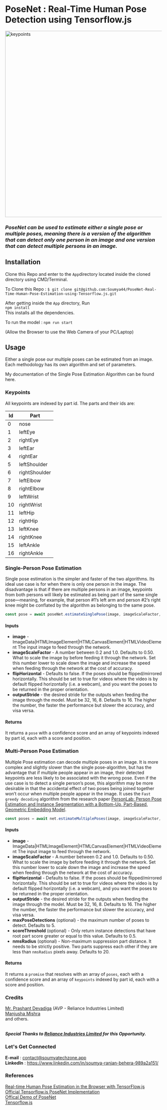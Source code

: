 # PoseNet : Real-Time Human Pose Detection using Tensorflow.js


<img src="https://cdn-images-1.medium.com/max/1000/1*7qDyLpIT-3s4ylULsrnz8A.png" alt="keypoints" style="width: 600px;">

<h3><strong><em>PoseNet can be used to estimate either a single pose or multiple poses, meaning there is a version of the algorithm that can detect only one person in an image and one version that can detect multiple persons in an image.
</em></strong></h3>

## Installation

Clone this Repo and enter to the ```App```directory located inside the cloned directory using CMD/Terminal.

To Clone this Repo :
```$ git clone git@github.com:Soumya44/PoseNet-Real-Time-Human-Pose-Estimation-using-Tensorflow.js.git```

After getting inside the ```App``` directory, Run<br>
```npm install``` <br>
This installs all the dependencies.

To run the model :
```npm run start```

(Allow the Browser to use the Web Camera of your PC/Laptop)

## Usage

Either a single pose our multiple poses can be estimated from an image.
Each methodology has its own algorithm and set of parameters.

My documentation of the Single Pose Estimation Algorithm can be found here.

### Keypoints

All keypoints are indexed by part id.  The parts and their ids are:

| Id | Part |
| -- | -- |
| 0 | nose |
| 1 | leftEye |
| 2 | rightEye |
| 3 | leftEar |
| 4 | rightEar |
| 5 | leftShoulder |
| 6 | rightShoulder |
| 7 | leftElbow |
| 8 | rightElbow |
| 9 | leftWrist |
| 10 | rightWrist |
| 11 | leftHip |
| 12 | rightHip |
| 13 | leftKnee |
| 14 | rightKnee |
| 15 | leftAnkle |
| 16 | rightAnkle |


### Single-Person Pose Estimation

Single pose estimation is the simpler and faster of the two algorithms. Its ideal use case is for when there is only one person in the image. The disadvantage is that if there are multiple persons in an image, keypoints from both persons will likely be estimated as being part of the same single pose—meaning, for example, that person #1’s left arm and person #2’s right knee might be conflated by the algorithm as belonging to the same pose.

```javascript
const pose = await poseNet.estimateSinglePose(image, imageScaleFactor, flipHorizontal, outputStride);
```

#### Inputs

* **image** - ImageData|HTMLImageElement|HTMLCanvasElement|HTMLVideoElement
   The input image to feed through the network.
* **imageScaleFactor** - A number between 0.2 and 1.0. Defaults to 0.50.   What to scale the image by before feeding it through the network.  Set this number lower to scale down the image and increase the speed when feeding through the network at the cost of accuracy.
* **flipHorizontal** - Defaults to false.  If the poses should be flipped/mirrored  horizontally.  This should be set to true for videos where the video is by default flipped horizontally (i.e. a webcam), and you want the poses to be returned in the proper orientation.
* **outputStride** - the desired stride for the outputs when feeding the image through the model.  Must be 32, 16, 8.  Defaults to 16.  The higher the number, the faster the performance but slower the accuracy, and visa versa.

#### Returns

It returns a `pose` with a confidence score and an array of keypoints indexed by part id, each with a score and position.



### Multi-Person Pose Estimation

Multiple Pose estimation can decode multiple poses in an image. It is more complex and slightly slower than the single pose-algorithm, but has the advantage that if multiple people appear in an image, their detected keypoints are less likely to be associated with the wrong pose. Even if the use case is to detect a single person’s pose, this algorithm may be more desirable in that the accidental effect of two poses being joined together won’t occur when multiple people appear in the image. It uses the `Fast greedy decoding` algorithm from the research paper [PersonLab: Person Pose Estimation and Instance Segmentation with a Bottom-Up, Part-Based, Geometric Embedding Model](https://arxiv.org/pdf/1803.08225.pdf).

```javascript
const poses = await net.estimateMultiplePoses(image, imageScaleFactor, flipHorizontal, outputStride, maxPoseDetections, scoreThreshold, nmsRadius);
```

#### Inputs

* **image** - ImageData|HTMLImageElement|HTMLCanvasElement|HTMLVideoElement
   The input image to feed through the network.
* **imageScaleFactor** - A number between 0.2 and 1.0. Defaults to 0.50.   What to scale the image by before feeding it through the network.  Set this number lower to scale down the image and increase the speed when feeding through the network at the cost of accuracy.
* **flipHorizontal** - Defaults to false.  If the poses should be flipped/mirrored  horizontally.  This should be set to true for videos where the video is by default flipped horizontally (i.e. a webcam), and you want the poses to be returned in the proper orientation.
* **outputStride** - the desired stride for the outputs when feeding the image through the model.  Must be 32, 16, 8.  Defaults to 16.  The higher the number, the faster the performance but slower the accuracy, and visa versa.
* **maxPoseDetections** (optional) - the maximum number of poses to detect. Defaults to 5.
* **scoreThreshold** (optional) - Only return instance detections that have root part score greater or equal to this value. Defaults to 0.5.
* **nmsRadius** (optional) - Non-maximum suppression part distance. It needs to be strictly positive. Two parts suppress each other if they are less than `nmsRadius` pixels away. Defaults to 20.

#### Returns

It returns a `promise` that resolves with an array of `poses`, each with a confidence score and an array of `keypoints` indexed by part id, each with a score and position.

### Credits
<a href="https://www.linkedin.com/in/prashant-devadiga-84a05612/">Mr. Prashant Devadiga</a> (AVP - Reliance Industries Limited)<br>
<a href="https://www.linkedin.com/in/manjusha-mishra-a15648125/">Manjusha Mishra</a><br>
and others.

<br><strong><em>Special Thanks to <a href="http://www.ril.com/">Reliance Industries Limited</a> for this Opportunity.</em></strong>

### Let's Get Connected
<strong>E-mail</strong> : contact@soumyatechzone.app <br>
<strong>LinkedIn</strong> : https://www.linkedin.com/in/soumya-ranjan-behera-989a2a151/

### References
<a href="https://medium.com/tensorflow/real-time-human-pose-estimation-in-the-browser-with-tensorflow-js-7dd0bc881cd5">Real-time Human Pose Estimation in the Browser with TensorFlow.js</a><br>
<a href="https://github.com/tensorflow/tfjs-models/tree/master/posenet"> Official Tensorflow.js PoseNet Implementation</a><br>
<a href="https://storage.googleapis.com/tfjs-models/demos/posenet/camera.html">Offical Demo of PoseNet</a><br>
<a href="https://js.tensorflow.org/">Tensorflow.js</a>